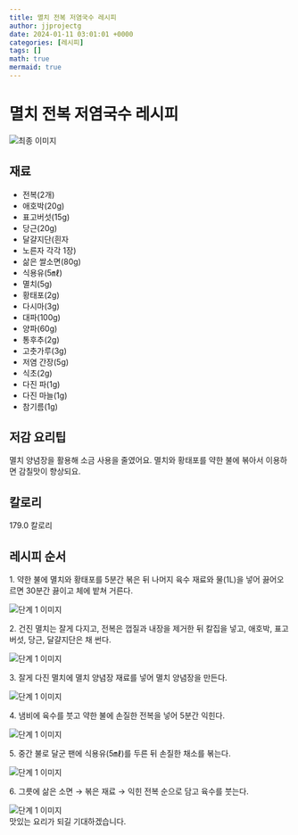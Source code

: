 ```yaml
---
title: 멸치 전복 저염국수 레시피
author: jjprojectg
date: 2024-01-11 03:01:01 +0000
categories: [레시피]
tags: []
math: true
mermaid: true
---
```

<meta name="og:type" content="website"/>
<meta charset="UTF-8"/>
<div class="header">
  <h1>멸치 전복 저염국수 레시피</h1>
</div>

<div class="container my-4">
  <div class="row">
    <div class="col-12 col-md-6">
      <div class="recipe-image">
        <img src="http://www.foodsafetykorea.go.kr/uploadimg/20210310/20210310101237_1615338757971.jpg" class="step-image" alt="최종 이미지"/>
      </div>
    </div>
    <div class="col-12 col-md-6">
      <div class="ingredients">
        <h2>재료</h2>
        <ul class="card">
          <li> 전복(2개) </li>
          <li>  애호박(20g) </li>
          <li>  표고버섯(15g) </li>
          <li>  당근(20g) </li>
          <li>  달걀지단(흰자 </li>
          <li>  노른자 각각 1장) </li>
          <li>  삶은 쌀소면(80g) </li>
          <li>  식용유(5㎖) </li>
          <li>  멸치(5g) </li>
          <li>  황태포(2g) </li>
          <li>  다시마(3g) </li>
          <li>  대파(100g) </li>
          <li>  양파(60g) </li>
          <li>  통후추(2g) </li>
          <li>  고춧가루(3g) </li>
          <li>  저염 간장(5g) </li>
          <li>  식초(2g) </li>
          <li>  다진 파(1g) </li>
          <li>  다진 마늘(1g) </li>
          <li>  참기름(1g) </li>
</ul>
      </div>
    </div>
    <div class="col-12 col-md-6">
      <div class="ingredients">
        <h2>저감 요리팁</h2>
        <div class="card"> 
          <p>
            멸치 양념장을 활용해 소금 사용을 줄였어요.
멸치와 황태포를 약한 불에 볶아서 이용하면 감칠맛이 향상되요.
          </p>
        </div>
      </div>
      <div class="ingredients">
        <h2>칼로리</h2>
        <div class="card"> 
          <p>
            179.0 칼로리
          </p>
        </div>
      </div>
    </div>
  </div>

  <h2 class="my-4">레시피 순서</h2>
  <div class="card recipe-card">
    <div class="card-body recipe-step">
      <p class="card-text step-description">1. 약한 불에 멸치와 황태포를 5분간 볶은 뒤 나머지 육수 재료와 물(1L)을 넣어 끓어오르면 30분간 끓이고 체에 밭쳐 거른다.</p>
      <img src="http://www.foodsafetykorea.go.kr/uploadimg/20210310/20210310101318_1615338798896.jpg" alt="단계 1 이미지" class="step-image"/>
    </div>
  </div>
  <div class="card recipe-card">
    <div class="card-body recipe-step">
      <p class="card-text step-description">2. 건진 멸치는 잘게 다지고, 전복은 껍질과 내장을 제거한 뒤 칼집을 넣고, 애호박, 표고버섯, 당근, 달걀지단은 채 썬다.</p>
      <img src="http://www.foodsafetykorea.go.kr/uploadimg/20210310/20210310101336_1615338816950.jpg" alt="단계 1 이미지" class="step-image"/>
    </div>
  </div>
  <div class="card recipe-card">
    <div class="card-body recipe-step">
      <p class="card-text step-description">3. 잘게 다진 멸치에 멸치 양념장 재료를 넣어 멸치 양념장을 만든다.</p>
      <img src="http://www.foodsafetykorea.go.kr/uploadimg/20210310/20210310101351_1615338831986.jpg" alt="단계 1 이미지" class="step-image"/>
    </div>
  </div>
  <div class="card recipe-card">
    <div class="card-body recipe-step">
      <p class="card-text step-description">4. 냄비에 육수를 붓고 약한 불에 손질한 전복을 넣어 5분간 익힌다.</p>
      <img src="http://www.foodsafetykorea.go.kr/uploadimg/20210310/20210310101406_1615338846258.jpg" alt="단계 1 이미지" class="step-image"/>
    </div>
  </div>
  <div class="card recipe-card">
    <div class="card-body recipe-step">
      <p class="card-text step-description">5. 중간 불로 달군 팬에 식용유(5㎖)를 두른 뒤 손질한 채소를 볶는다.</p>
      <img src="http://www.foodsafetykorea.go.kr/uploadimg/20210310/20210310101428_1615338868980.jpg" alt="단계 1 이미지" class="step-image"/>
    </div>
  </div>
  <div class="card recipe-card">
    <div class="card-body recipe-step">
      <p class="card-text step-description">6. 그릇에 삶은 소면 → 볶은 재료 → 익힌 전복 순으로 담고 육수를 붓는다.</p>
      <img src="http://www.foodsafetykorea.go.kr/uploadimg/20210310/20210310101444_1615338884696.jpg" alt="단계 1 이미지" class="step-image"/>
    </div>
  </div>

</div>
맛있는 요리가 되길 기대하겠습니다.
